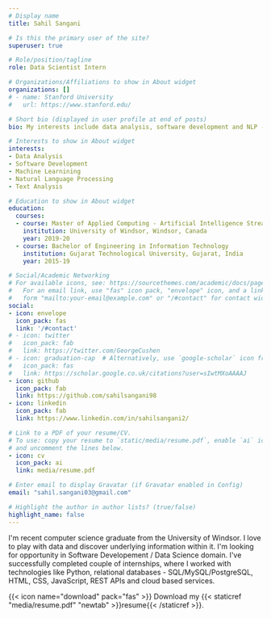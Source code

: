 ```yaml
---
# Display name
title: Sahil Sangani

# Is this the primary user of the site?
superuser: true

# Role/position/tagline
role: Data Scientist Intern

# Organizations/Affiliations to show in About widget
organizations: []
# - name: Stanford University
#   url: https://www.stanford.edu/

# Short bio (displayed in user profile at end of posts)
bio: My interests include data analysis, software development and NLP - text analysis including machine learning models.

# Interests to show in About widget
interests:
- Data Analysis
- Software Development
- Machine Learnining
- Natural Language Processing
- Text Analysis

# Education to show in About widget
education:
  courses:
  - course: Master of Applied Computing - Artificial Intelligence Stream
    institution: University of Windsor, Windsor, Canada
    year: 2019-20
  - course: Bachelor of Engineering in Information Technology
    institution: Gujarat Technological University, Gujarat, India
    year: 2015-19

# Social/Academic Networking
# For available icons, see: https://sourcethemes.com/academic/docs/page-builder/#icons
#   For an email link, use "fas" icon pack, "envelope" icon, and a link in the
#   form "mailto:your-email@example.com" or "/#contact" for contact widget.
social:
- icon: envelope
  icon_pack: fas
  link: '/#contact'
# - icon: twitter
#   icon_pack: fab
#   link: https://twitter.com/GeorgeCushen
# - icon: graduation-cap  # Alternatively, use `google-scholar` icon from `ai` icon pack
#   icon_pack: fas
#   link: https://scholar.google.co.uk/citations?user=sIwtMXoAAAAJ
- icon: github
  icon_pack: fab
  link: https://github.com/sahilsangani98
- icon: linkedin
  icon_pack: fab
  link: https://www.linkedin.com/in/sahilsangani2/

# Link to a PDF of your resume/CV.
# To use: copy your resume to `static/media/resume.pdf`, enable `ai` icons in `params.toml`, 
# and uncomment the lines below.
- icon: cv
  icon_pack: ai
  link: media/resume.pdf

# Enter email to display Gravatar (if Gravatar enabled in Config)
email: "sahil.sangani03@gmail.com"

# Highlight the author in author lists? (true/false)
highlight_name: false
---
```


I'm recent computer science graduate from the University of Windsor. I love to play with data and discover underlying information within it. I'm looking for
opportunity in Software Developement / Data Science domain. I've successfully completed couple of internships, where I worked with technologies like Python, 
relational databases - SQL/MySQL/PostgreSQL, HTML, CSS, JavaScript, REST APIs and cloud based services.

{{< icon name="download" pack="fas" >}} Download my {{< staticref "media/resume.pdf" "newtab" >}}resume{{< /staticref >}}.
